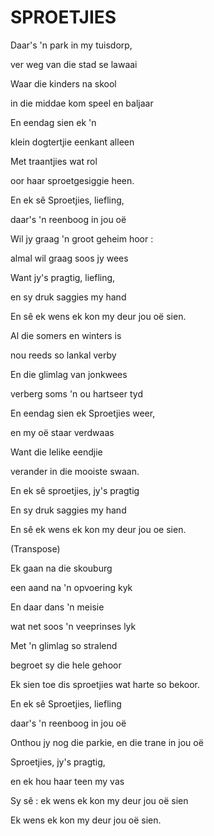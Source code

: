 # SPROETJIES

Daar's 'n park in my tuisdorp,

ver weg van die stad se lawaai

Waar die kinders na skool

in die middae kom speel en baljaar

En eendag sien ek 'n

klein dogtertjie eenkant alleen

Met traantjies wat rol

oor haar sproetgesiggie heen.


En ek sê Sproetjies, liefling,

daar's 'n reenboog in jou oë

Wil jy graag 'n groot geheim hoor :

almal wil graag soos jy wees

Want jy's pragtig, liefling,

en sy druk saggies my hand

En sê ek wens ek kon my deur jou oë sien.


Al die somers en winters is

nou reeds so lankal verby

En die glimlag van jonkwees

verberg soms 'n ou hartseer tyd

En eendag sien ek Sproetjies weer,

en my oë staar verdwaas

Want die lelike eendjie

verander in die mooiste swaan.


En ek sê sproetjies, jy's pragtig

En sy druk saggies my hand

En sê ek wens ek kon my deur jou oe sien.

(Transpose)

Ek gaan na die skouburg

een aand na 'n opvoering kyk

En daar dans 'n meisie

wat net soos 'n veeprinses lyk

Met 'n glimlag so stralend

begroet sy die hele gehoor

Ek sien toe dis sproetjies wat harte so bekoor.


En ek sê Sproetjies, liefling

daar's 'n reenboog in jou oë

Onthou jy nog die parkie, en die trane in jou oë

Sproetjies, jy's pragtig,

en ek hou haar teen my vas

Sy sê : ek wens ek kon my deur jou oë sien

Ek wens ek kon my deur jou oë sien.

